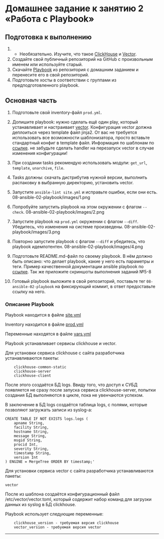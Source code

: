 # Домашнее задание к занятию 2 «Работа с Playbook»

## Подготовка к выполнению

1. * Необязательно. Изучите, что такое [ClickHouse](https://www.youtube.com/watch?v=fjTNS2zkeBs) и [Vector](https://www.youtube.com/watch?v=CgEhyffisLY).
2. Создайте свой публичный репозиторий на GitHub с произвольным именем или используйте старый.
3. Скачайте [Playbook](./playbook/) из репозитория с домашним заданием и перенесите его в свой репозиторий.
4. Подготовьте хосты в соответствии с группами из предподготовленного playbook.

## Основная часть

1. Подготовьте свой inventory-файл `prod.yml`.
2. Допишите playbook: нужно сделать ещё один play, который устанавливает и настраивает [vector](https://vector.dev). Конфигурация vector должна деплоиться через template файл jinja2. От вас не требуется использовать все возможности шаблонизатора, просто вставьте стандартный конфиг в template файл. Информация по шаблонам по [ссылке](https://www.dmosk.ru/instruktions.php?object=ansible-nginx-install). не забудьте сделать handler на перезапуск vector в случае изменения конфигурации!
3. При создании tasks рекомендую использовать модули: `get_url`, `template`, `unarchive`, `file`.
4. Tasks должны: скачать дистрибутив нужной версии, выполнить распаковку в выбранную директорию, установить vector.
5. Запустите `ansible-lint site.yml` и исправьте ошибки, если они есть.
08-ansible-02-playbook/images/1.png
6. Попробуйте запустить playbook на этом окружении с флагом `--check`.
08-ansible-02-playbook/images/2.png
7. Запустите playbook на `prod.yml` окружении с флагом `--diff`. Убедитесь, что изменения на системе произведены.
08-ansible-02-playbook/images/3.png

8. Повторно запустите playbook с флагом `--diff` и убедитесь, что playbook идемпотентен.
08-ansible-02-playbook/images/4.png

9. Подготовьте README.md-файл по своему playbook. В нём должно быть описано: что делает playbook, какие у него есть параметры и теги. Пример качественной документации ansible playbook по [ссылке](https://github.com/opensearch-project/ansible-playbook). Так же приложите скриншоты выполнения заданий №5-8
10. Готовый playbook выложите в свой репозиторий, поставьте тег `08-ansible-02-playbook` на фиксирующий коммит, в ответ предоставьте ссылку на него.

### Описание Playbook

Playbook находится в файле [site.yml](./playbook/site.yml)

Inventory находится в файле [prod.yml](./playbook/inventory/prod.yml)

Переменные находятся в файле [vars.yml](./playbook/group_vars/clickhouse/vars.yml)

Playbook устанавливает сервисы clickhouse и vector.

Для установки сервиса clickhouse с сайта разработчика устанавливаются пакеты:
```
    clickhouse-common-static
    clickhouse-server
    clickhouse-client
```

После этого создаётся БД logs. Ввиду того, что доступ к СУБД появляется не сразу после запуска сервиса clickhouse-server, попытки создания БД выполняются в цикле, пока не увенчаются успехом.

В заключение в БД logs создаётся таблица logs, с полями, которые позволяют загружать записи из syslog-а:
```
CREATE TABLE IF NOT EXISTS logs.logs (
    apname String,
    facility String,
    hostname String,
    message String,
    msgid String,
    procid Int,
    severity String,
    timestamp String,
    version Int
) ENGINE = MergeTree ORDER BY timestamp;'
```

Для установки сервиса vector с сайта разработчика устанавливаются пакеты:

    vector

После из шаблона создаётся конфигурационный файл /etc/vector/vector.toml, который содержит набор команд для загрузки данных из syslog в БД clickhouse.

Playbook использует следующие переменные:

```
    clickhouse_version - требуемая версия clickhouse
    vector_version - требуемая версия vector
```
---
